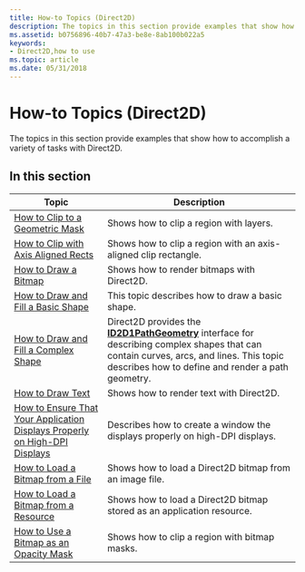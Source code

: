 ```yaml
---
title: How-to Topics (Direct2D)
description: The topics in this section provide examples that show how to accomplish a variety of tasks with Direct2D.
ms.assetid: b0756896-40b7-47a3-be8e-8ab100b022a5
keywords:
- Direct2D,how to use
ms.topic: article
ms.date: 05/31/2018
---
```


# How-to Topics (Direct2D)

The topics in this section provide examples that show how to accomplish a variety of tasks with Direct2D.

## In this section



| Topic                                                                                                                                             | Description                                                                                                                                                                                                                      |
|---------------------------------------------------------------------------------------------------------------------------------------------------|----------------------------------------------------------------------------------------------------------------------------------------------------------------------------------------------------------------------------------|
| [How to Clip to a Geometric Mask](how-to-clip-with-layers.md)<br/>                                                                         | Shows how to clip a region with layers.<br/>                                                                                                                                                                               |
| [How to Clip with Axis Aligned Rects](how-to-clip-with-axis-aligned-rects.md)<br/>                                                         | Shows how to clip a region with an axis-aligned clip rectangle.<br/>                                                                                                                                                       |
| [How to Draw a Bitmap](how-to-draw-a-bitmap.md)<br/>                                                                                       | Shows how to render bitmaps with Direct2D.<br/>                                                                                                                                                                            |
| [How to Draw and Fill a Basic Shape](how-to-draw-an-ellipse.md)<br/>                                                                       | This topic describes how to draw a basic shape.<br/>                                                                                                                                                                       |
| [How to Draw and Fill a Complex Shape](how-to-draw-and-fill-a-complex-shape.md)<br/>                                                       | Direct2D provides the [**ID2D1PathGeometry**](/windows/win32/api/d2d1/nn-d2d1-id2d1pathgeometry) interface for describing complex shapes that can contain curves, arcs, and lines. This topic describes how to define and render a path geometry.<br/> |
| [How to Draw Text](how-to--draw-text.md)<br/>                                                                                              | Shows how to render text with Direct2D.<br/>                                                                                                                                                                               |
| [How to Ensure That Your Application Displays Properly on High-DPI Displays](how-to--size-a-window-properly-for-high-dpi-displays.md)<br/> | Describes how to create a window the displays properly on high-DPI displays.<br/>                                                                                                                                          |
| [How to Load a Bitmap from a File](how-to-load-a-direct2d-bitmap-from-a-file.md)<br/>                                                      | Shows how to load a Direct2D bitmap from an image file.<br/>                                                                                                                                                               |
| [How to Load a Bitmap from a Resource](how-to-load-a-bitmap-from-a-resource.md)<br/>                                                       | Shows how to load a Direct2D bitmap stored as an application resource.<br/>                                                                                                                                                |
| [How to Use a Bitmap as an Opacity Mask](how-to-clip-with-bitmap-masks.md)<br/>                                                            | Shows how to clip a region with bitmap masks.<br/>                                                                                                                                                                         |



 

 

